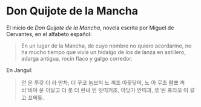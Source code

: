# Don Quijote de la Mancha

El inicio de _Don Quijote de la Mancha_, novela escrita por Miguel de Cervantes, en el alfabeto español:

> En un lugar de la Mancha, de cuyo nombre no quiero acordarme, no ha mucho tiempo que vivía un hidalgo de los de lanza en astillero, adarga antigua, rocín flaco y galgo corredor.

En Jangul:

> 언 운 루갖 더 라 만차, 더 꾸코 놈브저 노 껴조 아꽂닺머, 노 아 무초 뗨뽀 꺼 비'비아 운 이달고 더 롯 더 란싸 언 앗띠커조, 아닺가 안띠과, 쪼'씬 프라꼬 이 갈고 꼬쩌돚.

